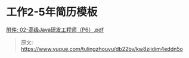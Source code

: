 # 工作2-5年简历模板

[附件: 02-高级Java研发工程师（P6）.pdf](./attachments/UOsUv7JGdDqDjobp/02-高级Java研发工程师（P6）.pdf)





> 原文: <https://www.yuque.com/tulingzhouyu/db22bv/kw8ziidim4eddn5o>